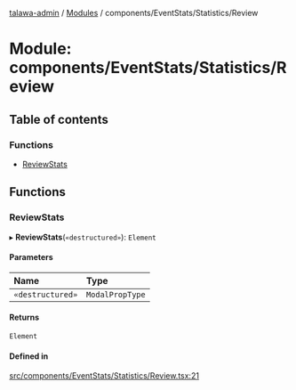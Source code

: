 [talawa-admin](../README.md) / [Modules](../modules.md) / components/EventStats/Statistics/Review

# Module: components/EventStats/Statistics/Review

## Table of contents

### Functions

- [ReviewStats](components_EventStats_Statistics_Review.md#reviewstats)

## Functions

### ReviewStats

▸ **ReviewStats**(`«destructured»`): `Element`

#### Parameters

| Name | Type |
| :------ | :------ |
| `«destructured»` | `ModalPropType` |

#### Returns

`Element`

#### Defined in

[src/components/EventStats/Statistics/Review.tsx:21](https://github.com/void-hr/talawa-admin/blob/df259fc/src/components/EventStats/Statistics/Review.tsx#L21)
